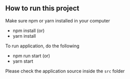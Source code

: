 ## How to run this project

Make sure npm or yarn installed in your computer

* npm install (or)
* yarn install

To run application, do the following

* npm run start (or)
* yarn start

Please check the application source inside the `src` folder